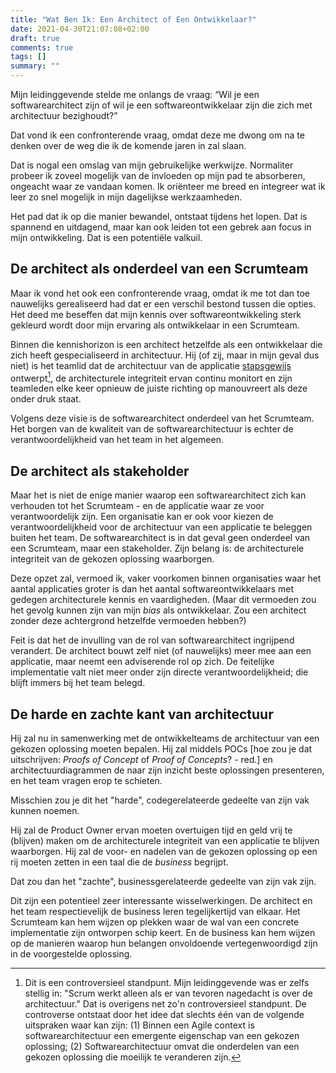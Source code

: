 ```yaml
---
title: "Wat Ben Ik: Een Architect of Een Ontwikkelaar?"
date: 2021-04-30T21:07:08+02:00
draft: true
comments: true
tags: []
summary: ""
---
```


Mijn leidinggevende stelde me onlangs de vraag: “Wil je een softwarearchitect zijn of wil je een softwareontwikkelaar zijn die zich met architectuur bezighoudt?” 


Dat vond ik een confronterende vraag, omdat deze me dwong om na te denken over de weg die ik de komende jaren in zal slaan. 


Dat is nogal een omslag van mijn gebruikelijke werkwijze. Normaliter probeer ik zoveel mogelijk van de invloeden op mijn pad te absorberen, ongeacht waar ze vandaan komen. Ik oriënteer me breed en integreer wat ik leer zo snel mogelijk in mijn dagelijkse werkzaamheden.


Het pad dat ik op die manier bewandel, ontstaat tijdens het lopen. Dat is spannend en uitdagend, maar kan ook leiden tot een gebrek aan focus in mijn ontwikkeling. Dat is een potentiële valkuil.


## De architect als onderdeel van een Scrumteam


Maar ik vond het ook een confronterende vraag, omdat ik me tot dan toe nauwelijks gerealiseerd had dat er een verschil bestond tussen die opties. Het deed me beseffen dat mijn kennis over softwareontwikkeling sterk gekleurd wordt door mijn ervaring als ontwikkelaar in een Scrumteam. 


Binnen die kennishorizon is een architect hetzelfde als een ontwikkelaar die zich heeft gespecialiseerd in architectuur. Hij (of zij, maar in mijn geval dus niet) is het teamlid dat de architectuur van de applicatie [stapsgewijs](https://dzone.com/articles/what-is-software-architecture-in-scrum) ontwerpt[^1], de architecturele integriteit ervan continu monitort en zijn teamleden elke keer opnieuw de juiste richting op manouvreert als deze onder druk staat.


Volgens deze visie is de softwarearchitect onderdeel van het Scrumteam. Het borgen van de kwaliteit van de softwarearchitectuur is echter de verantwoordelijkheid van het team in het algemeen.


## De architect als stakeholder


Maar het is niet de enige manier waarop een softwarearchitect zich kan verhouden tot het Scrumteam - en de applicatie waar ze voor verantwoordelijk zijn. Een organisatie kan er ook voor kiezen de verantwoordelijkheid voor de architectuur van een applicatie te beleggen buiten het team. De softwarearchitect is in dat geval geen onderdeel van een Scrumteam, maar een stakeholder. Zijn belang is: de architecturele integriteit van de gekozen oplossing waarborgen.


Deze opzet zal, vermoed ik, vaker voorkomen binnen organisaties waar het aantal applicaties groter is dan het aantal softwareontwikkelaars met gedegen architecturele kennis en vaardigheden. (Maar dit vermoeden zou het gevolg kunnen zijn van mijn *bias* als ontwikkelaar. Zou een architect zonder deze achtergrond hetzelfde vermoeden hebben?)


Feit is dat het de invulling van de rol van softwarearchitect ingrijpend verandert. De architect bouwt zelf niet (of nauwelijks) meer mee aan een applicatie, maar neemt een adviserende rol op zich. De feitelijke implementatie valt niet meer onder zijn directe verantwoordelijkheid; die blijft immers bij het team belegd. 


## De harde en zachte kant van architectuur


Hij zal nu in samenwerking met de ontwikkelteams de architectuur van een gekozen oplossing moeten bepalen. Hij zal middels POCs [hoe zou je dat uitschrijven: *Proofs of Concept* of *Proof of Concepts*? - red.] en architectuurdiagrammen de naar zijn inzicht beste oplossingen presenteren, en het team vragen erop te schieten. 


Misschien zou je dit het "harde", codegerelateerde gedeelte van zijn vak kunnen noemen.


Hij zal de Product Owner ervan moeten overtuigen tijd en geld vrij te (blijven) maken om de architecturele integriteit van een applicatie te blijven waarborgen. Hij zal de voor- en nadelen van de gekozen oplossing op een rij moeten zetten in een taal die de *business* begrijpt.


Dat zou dan het "zachte", businessgerelateerde gedeelte van zijn vak zijn.


Dit zijn een potentieel zeer interessante wisselwerkingen. De architect en het team respectievelijk de business leren tegelijkertijd van elkaar. Het Scrumteam kan hem wijzen op plekken waar de wal van een concrete implementatie zijn ontworpen schip keert. En de business kan hem wijzen op de manieren waarop hun belangen onvoldoende vertegenwoordigd zijn in de voorgestelde oplossing.




[^1]: Dit is een controversieel standpunt. Mijn leidinggevende was er zelfs stellig in: "Scrum werkt alleen als er van tevoren nagedacht is over de architectuur." Dat is overigens net zo'n controversieel standpunt. De controverse ontstaat door het idee dat slechts één van de volgende uitspraken waar kan zijn: (1) Binnen een Agile context is softwarearchitectuur een emergente eigenschap van een gekozen oplossing; (2) Softwarearchitectuur omvat die onderdelen van een gekozen oplossing die moeilijk te veranderen zijn.